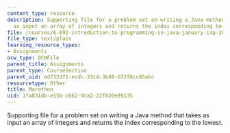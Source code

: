 ```yaml
---
content_type: resource
description: Supporting file for a problem set on writing a Java method that takes
  as input an array of integers and returns the index corresponding to the lowest.
file: /courses/6-092-introduction-to-programming-in-java-january-iap-2010/1fa831dbe55bc6629ca222f820e89135_Marathon.java
file_type: text/plain
learning_resource_types:
- Assignments
ocw_type: OCWFile
parent_title: Assignments
parent_type: CourseSection
parent_uid: ed732d71-ecdc-33c4-3b00-672f8cc05ebc
resourcetype: Other
title: Marathon
uid: 1fa831db-e55b-c662-9ca2-22f820e89135
---
```

Supporting file for a problem set on writing a Java method that takes as input an array of integers and returns the index corresponding to the lowest.

